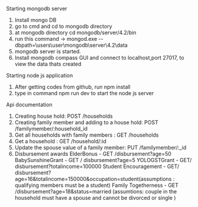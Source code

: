 Starting mongodb server

1. Install mongo DB
2. go to cmd and cd to mongodb directory
3. at mongodb directory cd mongodb/server/4.2/bin
4. run this command -> mongod.exe --dbpath=\users\user\mongodb\server\4.2\data
5. mongodb server is started.
6. Install mongodb compass GUI and connect to localhost,port 27017, to view the data thats created

Starting node js application

1. After getting codes from github, run npm install
2. type in command npm run dev to start the node js server

Api documentation

1. Creating house hold: POST /households
2. Creating family member and adding to a house hold: POST /familymember/:household_id
3. Get all households with family members : GET /households
4. Get a household : GET /household/:id
5. Update the spouse value of a family member: PUT /familymember/:_id
6. Disbursement awards
   ElderBonus - GET /disbursement?age=50
   BabySunshineGrant - GET / disbursement?age=5
   YOLOGSTGrant - GET/ disbursement?totalincome=100000
   Student Encouragement - GET/ disbursement?age=16&totalincome=150000&occupation=student(assumptions : qualifying members must be a student)
   Family Togetherness - GET /disbursement?age=18&status=married (assumtions: couple in the household must have a spouse and cannot be divorced or single )
